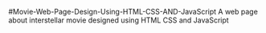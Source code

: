 #Movie-Web-Page-Design-Using-HTML-CSS-AND-JavaScript
A web page about interstellar movie designed using HTML CSS and JavaScript
